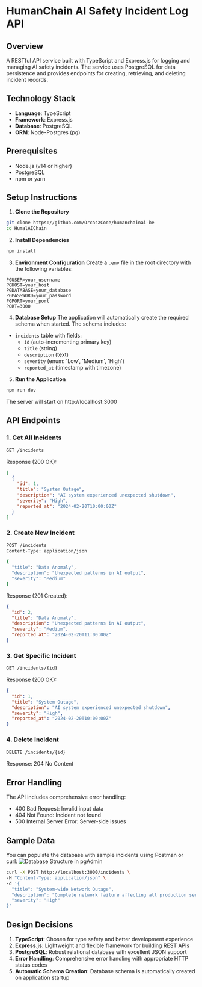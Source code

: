   # HumanChain AI Safety Incident Log API

## Overview
A RESTful API service built with TypeScript and Express.js for logging and managing AI safety incidents. The service uses PostgreSQL for data persistence and provides endpoints for creating, retrieving, and deleting incident records.

## Technology Stack
- **Language**: TypeScript
- **Framework**: Express.js
- **Database**: PostgreSQL
- **ORM**: Node-Postgres (pg)

## Prerequisites
- Node.js (v14 or higher)
- PostgreSQL
- npm or yarn

## Setup Instructions

1. **Clone the Repository**
```bash
git clone https://github.com/OrcasXCode/humanchainai-be
cd HumalAIChain
```

2. **Install Dependencies**
```bash
npm install
```

3. **Environment Configuration**
Create a `.env` file in the root directory with the following variables:
```plaintext
PGUSER=your_username
PGHOST=your_host
PGDATABASE=your_database
PGPASSWORD=your_password
PGPORT=your_port
PORT=3000
```

4. **Database Setup**
The application will automatically create the required schema when started. The schema includes:
- `incidents` table with fields:
  - `id` (auto-incrementing primary key)
  - `title` (string)
  - `description` (text)
  - `severity` (enum: 'Low', 'Medium', 'High')
  - `reported_at` (timestamp with timezone)

5. **Run the Application**
```bash
npm run dev
```
The server will start on http://localhost:3000

## API Endpoints

### 1. Get All Incidents
```bash
GET /incidents
```
Response (200 OK):
```json
[
  {
    "id": 1,
    "title": "System Outage",
    "description": "AI system experienced unexpected shutdown",
    "severity": "High",
    "reported_at": "2024-02-20T10:00:00Z"
  }
]
```

### 2. Create New Incident
```bash
POST /incidents
Content-Type: application/json

{
  "title": "Data Anomaly",
  "description": "Unexpected patterns in AI output",
  "severity": "Medium"
}
```
Response (201 Created):
```json
{
  "id": 2,
  "title": "Data Anomaly",
  "description": "Unexpected patterns in AI output",
  "severity": "Medium",
  "reported_at": "2024-02-20T11:00:00Z"
}
```

### 3. Get Specific Incident
```bash
GET /incidents/{id}
```
Response (200 OK):
```json
{
  "id": 1,
  "title": "System Outage",
  "description": "AI system experienced unexpected shutdown",
  "severity": "High",
  "reported_at": "2024-02-20T10:00:00Z"
}
```

### 4. Delete Incident
```bash
DELETE /incidents/{id}
```
Response: 204 No Content

## Error Handling
The API includes comprehensive error handling:
- 400 Bad Request: Invalid input data
- 404 Not Found: Incident not found
- 500 Internal Server Error: Server-side issues

## Sample Data
You can populate the database with sample incidents using Postman or curl:
<img src="https://i.ibb.co/236cQwHG/Screenshot-2025-04-26-213804.png"  alt="Database Structure in pgAdmin">


```bash
curl -X POST http://localhost:3000/incidents \
-H "Content-Type: application/json" \
-d '{
  "title": "System-wide Network Outage",
  "description": "Complete network failure affecting all production servers",
  "severity": "High"
}'
```

## Design Decisions
1. **TypeScript**: Chosen for type safety and better development experience
2. **Express.js**: Lightweight and flexible framework for building REST APIs
3. **PostgreSQL**: Robust relational database with excellent JSON support
4. **Error Handling**: Comprehensive error handling with appropriate HTTP status codes
5. **Automatic Schema Creation**: Database schema is automatically created on application startup
